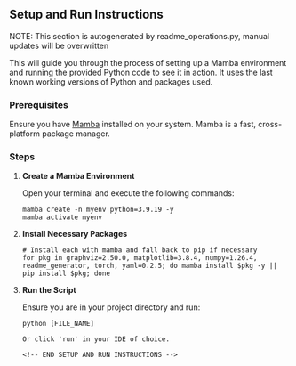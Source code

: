 


## Setup and Run Instructions
NOTE: This section is autogenerated by readme_operations.py, manual updates will be overwritten

This will guide you through the process of setting up a Mamba environment and running the provided Python code to see it in action. It uses the last known working versions of Python and packages used.

### Prerequisites

Ensure you have [Mamba](https://mamba.readthedocs.io/en/latest/installation.html) installed on your system. Mamba is a fast, cross-platform package manager.

### Steps

1. **Create a Mamba Environment**
   
   Open your terminal and execute the following commands:

   ```shell
   mamba create -n myenv python=3.9.19 -y
   mamba activate myenv

2. **Install Necessary Packages**

    ```shell
    # Install each with mamba and fall back to pip if necessary
    for pkg in graphviz=2.50.0, matplotlib=3.8.4, numpy=1.26.4, readme_generator, torch, yaml=0.2.5; do mamba install $pkg -y || pip install $pkg; done

3. **Run the Script**

    Ensure you are in your project directory and run:

    ```shell
    python [FILE_NAME]

    Or click 'run' in your IDE of choice.

    <!-- END SETUP AND RUN INSTRUCTIONS -->


